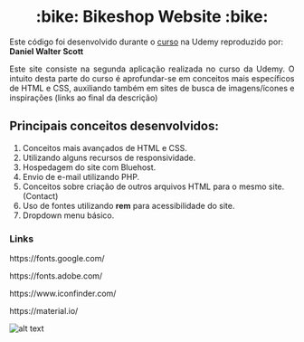 <h1 align="center">:bike: Bikeshop Website :bike: </h1>

<p>Este código foi desenvolvido durante o <a href="https://www.udemy.com/course/responsive-web-design-tutorial-course-html5-css3-bootstrap/">curso</a> na Udemy reproduzido por: <b>Daniel Walter Scott</b></p>

<p align="justify">Este site consiste na segunda aplicação realizada no curso da Udemy. O intuito desta parte do curso é aprofundar-se em conceitos mais específicos de HTML e CSS, auxiliando também em sites de busca de imagens/ícones e inspirações (links ao final da descrição) </p>

<h2>Principais conceitos desenvolvidos:</h2>

<ol>
    <li>Conceitos mais avançados de HTML e CSS.</li>
    <li>Utilizando alguns recursos de responsividade.</li>
    <li>Hospedagem do site com Bluehost.</li> 
    <li>Envio de e-mail utilizando PHP.</li> 
    <li>Conceitos sobre criação de outros arquivos HTML para o mesmo site. (Contact)</li> 
    <li>Uso de fontes utilizando <b>rem</b> para acessibilidade do site.</li>
     <li>Dropdown menu básico.</li> 
</ol>

<h3> Links </h3>

<p>https://fonts.google.com/</p>
<p>https://fonts.adobe.com/</p>
<p>https://www.iconfinder.com/</p>
<p>https://material.io/</p>

![alt text](https://github.com/voigtito/Site-BikeShop-Curso-Udemy/blob/master/Foto_site.JPG)
